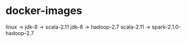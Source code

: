 # docker-images

linux
	-> jdk-8 -> scala-2.11
jdk-8 
	-> hadoop-2.7
scala-2.11
	-> spark-2.1.0-hadoop-2.7